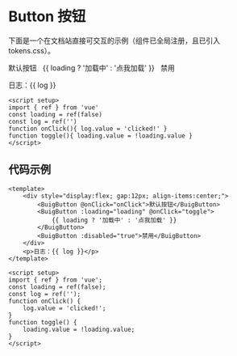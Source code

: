 # Button 按钮

下面是一个在文档站直接可交互的示例（组件已全局注册，且已引入 tokens.css）。

<ClientOnly>
    <div style="display:flex; gap:12px; align-items:center;">
        <BuigButton @onClick="onClick">默认按钮</BuigButton>
        <BuigButton :loading="loading" @onClick="toggle">
            {{ loading ? '加载中' : '点我加载' }}
        </BuigButton>
        <BuigButton :disabled="true">禁用</BuigButton>
    </div>
    <p>日志：{{ log }}</p>

    <script setup>
    import { ref } from 'vue'
    const loading = ref(false)
    const log = ref('')
    function onClick(){ log.value = 'clicked!' }
    function toggle(){ loading.value = !loading.value }
    </script>

</ClientOnly>

## 代码示例

```vue
<template>
    <div style="display:flex; gap:12px; align-items:center;">
        <BuigButton @onClick="onClick">默认按钮</BuigButton>
        <BuigButton :loading="loading" @onClick="toggle">
            {{ loading ? '加载中' : '点我加载' }}
        </BuigButton>
        <BuigButton :disabled="true">禁用</BuigButton>
    </div>
    <p>日志：{{ log }}</p>
</template>

<script setup>
import { ref } from 'vue';
const loading = ref(false);
const log = ref('');
function onClick() {
    log.value = 'clicked!';
}
function toggle() {
    loading.value = !loading.value;
}
</script>
```
